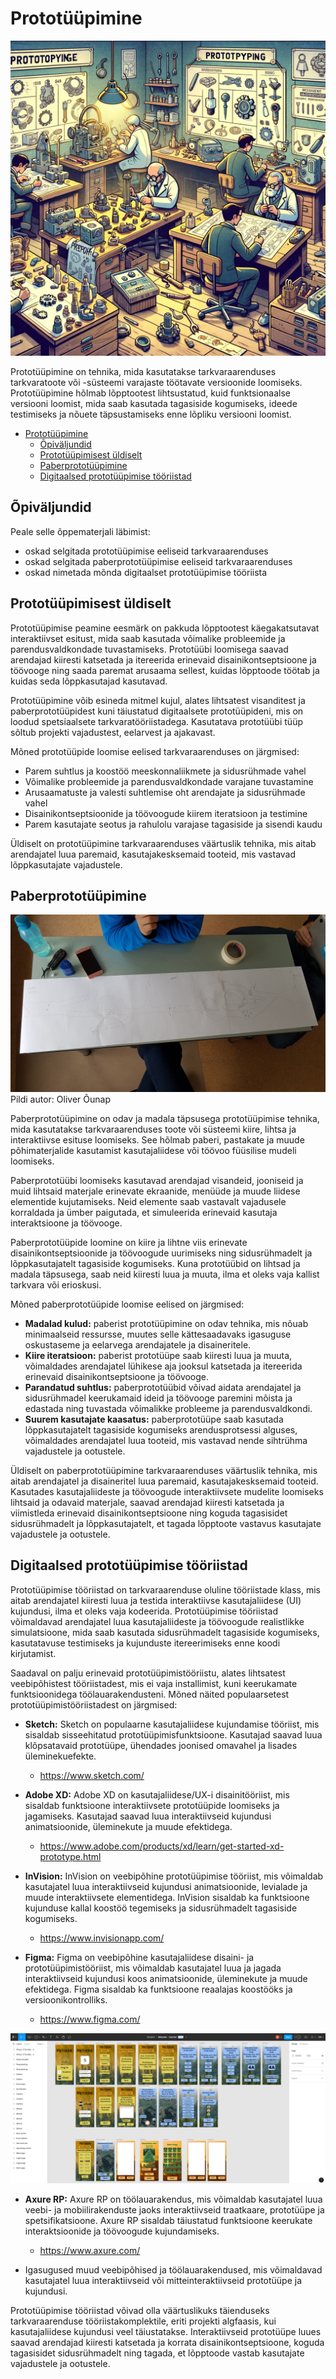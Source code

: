 # Prototüüpimine

![Prototüüpimine](Prototyping.webp)

Prototüüpimine on tehnika, mida kasutatakse tarkvaraarenduses tarkvaratoote või -süsteemi varajaste töötavate versioonide loomiseks. Prototüüpimine hõlmab lõpptootest lihtsustatud, kuid funktsionaalse versiooni loomist, mida saab kasutada tagasiside kogumiseks, ideede testimiseks ja nõuete täpsustamiseks enne lõpliku versiooni loomist.

- [Prototüüpimine](#prototüüpimine)
  - [Õpiväljundid](#õpiväljundid)
  - [Prototüüpimisest üldiselt](#prototüüpimisest-üldiselt)
  - [Paberprototüüpimine](#paberprototüüpimine)
  - [Digitaalsed prototüüpimise tööriistad](#digitaalsed-prototüüpimise-tööriistad)

## Õpiväljundid

Peale selle õppematerjali läbimist:

- oskad selgitada prototüüpimise eeliseid tarkvaraarenduses
- oskad selgitada paberprototüüpimise eeliseid tarkvaraarenduses
- oskad nimetada mõnda digitaalset prototüüpimise tööriista

## Prototüüpimisest üldiselt

Prototüüpimise peamine eesmärk on pakkuda lõpptootest käegakatsutavat interaktiivset esitust, mida saab kasutada võimalike probleemide ja parendusvaldkondade tuvastamiseks. Prototüübi loomisega saavad arendajad kiiresti katsetada ja itereerida erinevaid disainikontseptsioone ja töövooge ning saada paremat arusaama sellest, kuidas lõpptoode töötab ja kuidas seda lõppkasutajad kasutavad.

Prototüüpimine võib esineda mitmel kujul, alates lihtsatest visanditest ja paberprototüüpidest kuni täiustatud digitaalsete prototüüpideni, mis on loodud spetsiaalsete tarkvaratööriistadega. Kasutatava prototüübi tüüp sõltub projekti vajadustest, eelarvest ja ajakavast.

Mõned prototüüpide loomise eelised tarkvaraarenduses on järgmised:

- Parem suhtlus ja koostöö meeskonnaliikmete ja sidusrühmade vahel
- Võimalike probleemide ja parendusvaldkondade varajane tuvastamine
- Arusaamatuste ja valesti suhtlemise oht arendajate ja sidusrühmade vahel
- Disainikontseptsioonide ja töövoogude kiirem iteratsioon ja testimine
- Parem kasutajate seotus ja rahulolu varajase tagasiside ja sisendi kaudu

Üldiselt on prototüüpimine tarkvaraarenduses väärtuslik tehnika, mis aitab arendajatel luua paremaid, kasutajakesksemaid tooteid, mis vastavad lõppkasutajate vajadustele.

## Paberprototüüpimine

![Mobiilimängu paberprototüüp](Paper_prototype.jpg)
Pildi autor: Oliver Õunap

Paberprototüüpimine on odav ja madala täpsusega prototüüpimise tehnika, mida kasutatakse tarkvaraarenduses toote või süsteemi kiire, lihtsa ja interaktiivse esituse loomiseks. See hõlmab paberi, pastakate ja muude põhimaterjalide kasutamist kasutajaliidese või töövoo füüsilise mudeli loomiseks.

Paberprototüübi loomiseks kasutavad arendajad visandeid, jooniseid ja muid lihtsaid materjale erinevate ekraanide, menüüde ja muude liidese elementide kujutamiseks. Neid elemente saab vastavalt vajadusele korraldada ja ümber paigutada, et simuleerida erinevaid kasutaja interaktsioone ja töövooge.

Paberprototüüpide loomine on kiire ja lihtne viis erinevate disainikontseptsioonide ja töövoogude uurimiseks ning sidusrühmadelt ja lõppkasutajatelt tagasiside kogumiseks. Kuna prototüübid on lihtsad ja madala täpsusega, saab neid kiiresti luua ja muuta, ilma et oleks vaja kallist tarkvara või erioskusi.

Mõned paberprototüüpide loomise eelised on järgmised:

- **Madalad kulud:** paberist prototüüpimine on odav tehnika, mis nõuab minimaalseid ressursse, muutes selle kättesaadavaks igasuguse oskustaseme ja eelarvega arendajatele ja disaineritele.
- **Kiire iteratsioon:** paberist prototüüpe saab kiiresti luua ja muuta, võimaldades arendajatel lühikese aja jooksul katsetada ja itereerida erinevaid disainikontseptsioone ja töövooge.
- **Parandatud suhtlus:** paberprototüübid võivad aidata arendajatel ja sidusrühmadel keerukamaid ideid ja töövooge paremini mõista ja edastada ning tuvastada võimalikke probleeme ja parendusvaldkondi.
- **Suurem kasutajate kaasatus:** paberprototüüpe saab kasutada lõppkasutajatelt tagasiside kogumiseks arendusprotsessi alguses, võimaldades arendajatel luua tooteid, mis vastavad nende sihtrühma vajadustele ja ootustele.

Üldiselt on paberprototüüpimine tarkvaraarenduses väärtuslik tehnika, mis aitab arendajatel ja disaineritel luua paremaid, kasutajakesksemaid tooteid. Kasutades kasutajaliideste ja töövoogude interaktiivsete mudelite loomiseks lihtsaid ja odavaid materjale, saavad arendajad kiiresti katsetada ja viimistleda erinevaid disainikontseptsioone ning koguda tagasisidet sidusrühmadelt ja lõppkasutajatelt, et tagada lõpptoote vastavus kasutajate vajadustele ja ootustele.

## Digitaalsed prototüüpimise tööriistad

Prototüüpimise tööriistad on tarkvaraarenduse oluline tööriistade klass, mis aitab arendajatel kiiresti luua ja testida interaktiivse kasutajaliidese (UI) kujundusi, ilma et oleks vaja kodeerida. Prototüüpimise tööriistad võimaldavad arendajatel luua kasutajaliideste ja töövoogude realistlikke simulatsioone, mida saab kasutada sidusrühmadelt tagasiside kogumiseks, kasutatavuse testimiseks ja kujunduste itereerimiseks enne koodi kirjutamist.

Saadaval on palju erinevaid prototüüpimistööriistu, alates lihtsatest veebipõhistest tööriistadest, mis ei vaja installimist, kuni keerukamate funktsioonidega töölauarakendusteni. Mõned näited populaarsetest prototüüpimistööriistadest on järgmised:

- **Sketch:** Sketch on populaarne kasutajaliidese kujundamise tööriist, mis sisaldab sisseehitatud prototüüpimisfunktsioone. Kasutajad saavad luua klõpsatavaid prototüüpe, ühendades joonised omavahel ja lisades üleminekuefekte.
  - <https://www.sketch.com/>

- **Adobe XD:** Adobe XD on kasutajaliidese/UX-i disainitööriist, mis sisaldab funktsioone interaktiivsete prototüüpide loomiseks ja jagamiseks. Kasutajad saavad luua interaktiivseid kujundusi animatsioonide, üleminekute ja muude efektidega.
  - <https://www.adobe.com/products/xd/learn/get-started-xd-prototype.html>

- **InVision:** InVision on veebipõhine prototüüpimise tööriist, mis võimaldab kasutajatel luua interaktiivseid kujundusi animatsioonide, levialade ja muude interaktiivsete elementidega. InVision sisaldab ka funktsioone kujunduse kallal koostöö tegemiseks ja sidusrühmadelt tagasiside kogumiseks.
  - <https://www.invisionapp.com/>

- **Figma:** Figma on veebipõhine kasutajaliidese disaini- ja prototüüpimistööriist, mis võimaldab kasutajatel luua ja jagada interaktiivseid kujundusi koos animatsioonide, üleminekute ja muude efektidega. Figma sisaldab ka funktsioone reaalajas koostööks ja versioonikontrolliks.
  - <https://www.figma.com/>

![Figma prototüüp](FigmaProto.png)

- **Axure RP:** Axure RP on töölauarakendus, mis võimaldab kasutajatel luua veebi- ja mobiilirakenduste jaoks interaktiivseid traatkaare, prototüüpe ja spetsifikatsioone. Axure RP sisaldab täiustatud funktsioone keerukate interaktsioonide ja töövoogude kujundamiseks.
  - <https://www.axure.com/>

- Igasugused muud veebipõhised ja töölauarakendused, mis võimaldavad kasutajatel luua interaktiivseid või mitteinteraktiivseid prototüüpe ja kujundusi.

Prototüüpimise tööriistad võivad olla väärtuslikuks täienduseks tarkvaraarenduse tööriistakomplektile, eriti projekti algfaasis, kui kasutajaliidese kujundusi veel täiustatakse. Interaktiivseid prototüüpe luues saavad arendajad kiiresti katsetada ja korrata disainikontseptsioone, koguda tagasisidet sidusrühmadelt ning tagada, et lõpptoode vastab kasutajate vajadustele ja ootustele.